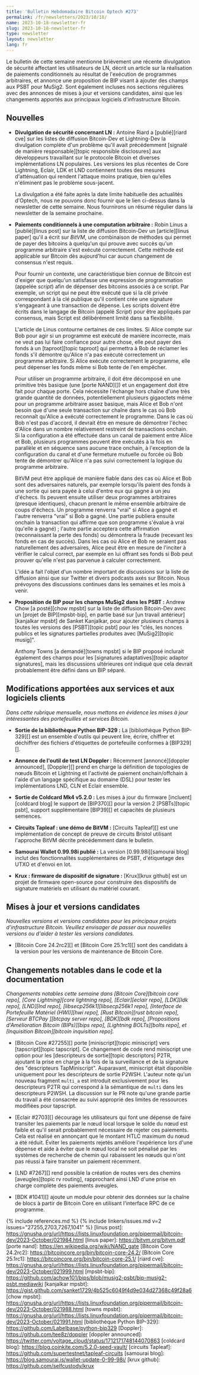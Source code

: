 ```yaml
---
title: 'Bulletin Hebdomadaire Bitcoin Optech #273'
permalink: /fr/newsletters/2023/10/18/
name: 2023-10-18-newsletter-fr
slug: 2023-10-18-newsletter-fr
type: newsletter
layout: newsletter
lang: fr
---
```

Le bulletin de cette semaine mentionne brièvement une récente divulgation de sécurité affectant les utilisateurs de LN, décrit un
article sur la réalisation de paiements conditionnels au résultat de l'exécution de programmes arbitraires, et annonce une proposition
de BIP visant à ajouter des champs aux PSBT pour MuSig2. Sont également incluses nos sections régulières avec
des annonces de mises à jour et versions candidates, ainsi que les changements apportés aux principaux logiciels
d'infrastructure Bitcoin.

## Nouvelles

- **Divulgation de sécurité concernant LN :** Antoine Riard a [publié][riard cve] sur les listes de diffusion Bitcoin-Dev et
  Lightning-Dev la divulgation complète d'un problème qu'il avait précédemment [signalé de manière responsable][topic responsible
  disclosures] aux développeurs travaillant sur le protocole Bitcoin et diverses implémentations LN populaires. Les versions les plus
  récentes de Core Lightning, Eclair, LDK et LND contiennent toutes des mesures d'atténuation qui rendent l'attaque moins pratique,
  bien qu'elles n'éliminent pas le problème sous-jacent.

  La divulgation a été faite après la date limite habituelle des actualités d'Optech, nous ne pouvons donc fournir que le lien
  ci-dessus dans la newsletter de cette semaine. Nous fournirons un résumé régulier dans la newsletter de la semaine prochaine.

- **Paiements conditionnels à une computation arbitraire :** Robin Linus a [publié][linus post] sur la liste de diffusion Bitcoin-Dev
  un [article][linus paper] qu'il a écrit sur _BitVM_, une combinaison de méthodes qui permet de payer des bitcoins à quelqu'un qui
  prouve avec succès qu'un programme arbitraire s'est exécuté correctement. Cette méthode est applicable sur Bitcoin dès aujourd'hui car
  aucun changement de consensus n'est requis.

  Pour fournir un contexte, une caractéristique bien connue de Bitcoin est d'exiger que quelqu'un satisfasse une expression de
  programmation (appelée _script_) afin de dépenser des bitcoins associés à ce script. Par exemple, un script qui ne peut être exécuté
  que si la clé privée correspondant à la clé publique qu'il contient crée une signature s'engageant à une transaction de
  dépense. Les scripts doivent être écrits dans le langage de Bitcoin (appelé _Script_) pour être appliqués par consensus, mais
  Script est délibérément limité dans sa flexibilité.

  L'article de Linus contourne certaines de ces limites. Si Alice compte sur Bob pour agir si un programme est exécuté de
  manière incorrecte, mais ne veut pas lui faire confiance pour autre chose, elle peut payer des fonds à un [taproot][topic
  taproot] qui permettra à Bob de réclamer les fonds s'il démontre qu'Alice n'a pas exécuté correctement un programme arbitraire.
  Si Alice exécute correctement le programme, elle peut dépenser les fonds même si Bob tente de l'en empêcher.

  Pour utiliser un programme arbitraire, il doit être décomposé en une primitive très basique (une [porte NAND][]) et un engagement
  doit être fait pour chaque porte. Cela nécessite l'échange hors chaîne d'une très grande quantité de données, potentiellement
  plusieurs gigaoctets même pour un programme arbitraire assez basique, mais Alice et Bob n'ont besoin que d'une seule transaction
  sur chaîne dans le cas où Bob reconnaît qu'Alice a exécuté correctement le programme. Dans le cas où Bob n'est pas d'accord,
  il devrait être en mesure de démontrer l'échec d'Alice dans un nombre relativement restreint de transactions onchain. Si la
  configuration a été effectuée dans un canal de paiement entre Alice et Bob, plusieurs programmes peuvent être exécutés à la fois
  en parallèle et en séquence sans aucune trace onchain, à l'exception de la configuration du canal et d'une fermeture mutuelle ou
  forcée où Bob tente de démontrer qu'Alice n'a pas suivi correctement la logique du programme arbitraire.

  BitVM peut être appliqué de manière fiable dans des cas où Alice et Bob sont des adversaires naturels, par exemple lorsqu'ils paient
  des fonds à une sortie qui sera payée à celui d'entre eux qui gagne à un jeu d'échecs. Ils peuvent ensuite utiliser deux programmes
  arbitraires (presque identiques), chacun prenant le même ensemble arbitraire de coups d'échecs. Un programme renverra "vrai" si Alice
  a gagné et l'autre renverra "vrai" si Bob a gagné. Une partie publiera ensuite onchain la transaction qui affirme que son programme
  s'évalue à vrai (qu'elle a gagné) ; l'autre partie acceptera cette affirmation (reconnaissant la perte des fonds) ou démontrera la
  fraude (recevant les fonds en cas de succès). Dans les cas où Alice et Bob ne seraient pas naturellement des adversaires, Alice peut
  être en mesure de l'inciter à vérifier le calcul correct, par exemple en lui offrant ses fonds si Bob peut prouver qu'elle n'est pas
  parvenue à calculer correctement.

  L'idée a fait l'objet d'un nombre important de discussions sur la liste de diffusion ainsi que sur Twitter et divers podcasts axés
  sur Bitcoin. Nous prévoyons des discussions continues dans les semaines et les mois à venir.

- **Proposition de BIP pour les champs MuSig2 dans les PSBT :** Andrew Chow [a posté][chow mpsbt] sur la liste de diffusion Bitcoin-Dev
  avec un [projet de BIP][mpsbt-bip], en partie basé sur [un travail antérieur][kanjalkar mpsbt] de Sanket Kanjalkar, pour ajouter
  plusieurs champs à toutes les versions des [PSBT][topic psbt] pour les "clés, les nonces publics et les signatures partielles
  produites avec [MuSig2][topic musig]".

  Anthony Towns [a demandé][towns mpsbt] si le BIP proposé inclurait également des champs pour les [signatures adaptatives][topic
  adaptor signatures], mais les discussions ultérieures ont indiqué que cela devrait probablement être défini dans un BIP séparé.

## Modifications apportées aux services et aux logiciels clients

*Dans cette rubrique mensuelle, nous mettons en évidence les mises à jour
intéressantes des portefeuilles et services Bitcoin.*

- **Sortie de la bibliothèque Python BIP-329 :**
  La [bibliothèque Python BIP-329][] est un ensemble d'outils qui peuvent lire, écrire, chiffrer et déchiffrer des fichiers d'étiquettes
  de portefeuille conformes à [BIP329][].

- **Annonce de l'outil de test LN Doppler :**
  Récemment [annoncé][doppler announced], [Doppler][] prend en charge la définition de topologies de nœuds Bitcoin et Lightning et
  l'activité de paiement onchain/offchain à l'aide d'un langage spécifique au domaine (DSL) pour tester les implémentations LND, CLN
  et Eclair ensemble.

- **Sortie de Coldcard Mk4 v5.2.0 :**
  Les mises à jour du firmware [incluent][coldcard blog] le support de [BIP370][] pour la version 2 [PSBTs][topic psbt], support
  supplémentaire [BIP39][] et capacités de plusieurs semences.

- **Circuits Tapleaf : une démo de BitVM :**
  [Circuits Tapleaf][] est une implémentation de concept de preuve de circuits Bristol
  utilisant l'approche BitVM décrite précédemment dans le bulletin.

- **Samourai Wallet 0.99.98i publié :**
  La version [0.99.98i][samourai blog] inclut des fonctionnalités supplémentaires de PSBT, d'étiquetage des UTXO
  et d'envoi en lot.

- **Krux : firmware de dispositif de signature :**
  [Krux][krux github] est un projet de firmware open-source pour construire des dispositifs de signature matériels
  en utilisant du matériel courant.

## Mises à jour et versions candidates

*Nouvelles versions et versions candidates pour les principaux projets
d'infrastructure Bitcoin. Veuillez envisager de passer aux nouvelles
versions ou d'aider à tester les versions candidates.*

- [Bitcoin Core 24.2rc2][] et [Bitcoin Core 25.1rc1][] sont des candidats à la version
  pour les versions de maintenance de Bitcoin Core.

## Changements notables dans le code et la documentation

*Changements notables cette semaine dans [Bitcoin Core][bitcoin core repo], [Core
Lightning][core lightning repo], [Eclair][eclair repo], [LDK][ldk repo],
[LND][lnd repo], [libsecp256k1][libsecp256k1 repo], [Interface de Portefeuille
Matériel (HWI)][hwi repo], [Rust Bitcoin][rust bitcoin repo], [Serveur BTCPay
][btcpay server repo], [BDK][bdk repo], [Propositions d'Amélioration Bitcoin (BIPs)][bips repo], [Lightning BOLTs][bolts repo], et
[Inquisition Bitcoin][bitcoin inquisition repo].*

- [Bitcoin Core #27255][] porte [miniscript][topic miniscript] vers [tapscript][topic tapscript]. Ce changement de code rend
  miniscript une option pour les [descripteurs de sortie][topic descriptors] P2TR, ajoutant la prise en charge à la fois
  de la surveillance et de la signature des "descripteurs TapMiniscript". Auparavant, miniscript était
  disponible uniquement pour les descripteurs de sortie P2WSH. L'auteur note qu'un nouveau
  fragment `multi_a` est introduit exclusivement pour les descripteurs P2TR qui
  correspond à la sémantique de `multi` dans les descripteurs P2WSH. La discussion sur le
  PR note qu'une grande partie du travail a été consacrée au suivi approprié des
  limites de ressources modifiées pour tapscript.

- [Eclair #2703][] décourage les utilisateurs qui font une dépense de faire transiter les paiements par
  le nœud local lorsque le solde du nœud est faible et qu'il serait probablement
  nécessaire de rejeter ces paiements. Cela est réalisé en annonçant que le montant HTLC maximum du nœud a été réduit.
  Éviter les paiements rejetés améliore l'expérience lors d'une dépense et aide à éviter
  que le nœud local ne soit pénalisé par les systèmes de recherche de chemin qui rabaissent
  les nœuds qui n'ont pas réussi à faire transiter un paiement récemment.

- [LND #7267][] rend possible la création de routes vers des
  chemins [aveugles][topic rv routing], rapprochant ainsi LND d'une prise en charge complète
  des paiements aveugles.

- [BDK #1041][] ajoute un module pour obtenir des données sur la chaîne de blocs à partir de Bitcoin Core en utilisant l'interface
  RPC de ce programme.

{% include references.md %}
{% include linkers/issues.md v=2 issues="27255,2703,7267,1041" %}
[linus post]: https://gnusha.org/url/https://lists.linuxfoundation.org/pipermail/bitcoin-dev/2023-October/021984.html
[linus paper]: https://bitvm.org/bitvm.pdf
[porte nand]: https://en.wikipedia.org/wiki/NAND_gate
[Bitcoin Core 24.2rc2]: https://bitcoincore.org/bin/bitcoin-core-24.2/
[Bitcoin Core 25.1rc1]: https://bitcoincore.org/bin/bitcoin-core-25.1/
[riard cve]: https://gnusha.org/url/https://lists.linuxfoundation.org/pipermail/bitcoin-dev/2023-October/021999.html
[mpsbt-bip]: https://github.com/achow101/bips/blob/musig2-psbt/bip-musig2-psbt.mediawiki
[kanjalkar mpsbt]: https://gist.github.com/sanket1729/4b525c6049f4d9e034d27368c49f28a6
[chow mpsbt]: https://gnusha.org/url/https://lists.linuxfoundation.org/pipermail/bitcoin-dev/2023-October/021988.html
[towns mpsbt]: https://gnusha.org/url/https://lists.linuxfoundation.org/pipermail/bitcoin-dev/2023-October/021991.html
[bibliothèque Python BIP-329]: https://github.com/Labelbase/python-bip329
[Doppler]: https://github.com/tee8z/doppler
[doppler announced]: https://twitter.com/voltage_cloud/status/1712171748144070863
[coldcard blog]: https://blog.coinkite.com/5.2.0-seed-vault/
[circuits Tapleaf]: https://github.com/supertestnet/tapleaf-circuits
[samourai blog]: https://blog.samourai.is/wallet-update-0-99-98i/
[krux github]: https://github.com/selfcustody/krux
